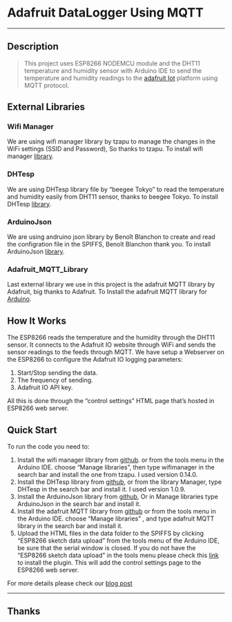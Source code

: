 # Adafruit DataLogger Using MQTT
----
## Description

> This project uses ESP8266 NODEMCU module and the DHT11 temperature and humidity sensor with Arduino IDE to send the temperature and humidity readings to the [adafruit Iot](https://io.adafruit.com) platform using MQTT protocol.

## External Libraries

### Wifi Manager
We are using wifi manager library by tzapu to manage the changes in the WiFi settings (SSID and Password), So thanks to tzapu. To install wifi manager [library](https://github.com/tzapu/WiFiManager).

### DHTesp
We are using DHTesp library file by “beegee Tokyo” to read the temperature and humidity easily from DHT11 sensor, thanks to beegee Tokyo. To install DHTesp [library](https://github.com/beegee-tokyo/DHTesp).

### ArduinoJson
We are using andruino json library by Benoît Blanchon to create and read the configration file in the SPIFFS, Benoît Blanchon thank you. To install ArduinoJson [library](https://github.com/bblanchon/ArduinoJson).

### Adafruit_MQTT_Library﻿

 Last external library we use in this project is the adafruit MQTT library by Adafruit, big thanks to Adafruit. To Install the adafruit MQTT library for [Arduino](https://github.com/adafruit/Adafruit_MQTT_Library).
 
## How It Works

The ESP8266 reads the temperature and the humidity through the DHT11 sensor. It connects to the Adafruit IO website through WiFi and sends the sensor readings to the feeds through MQTT. We have setup a Webserver on the ESP8266 to configure the Adafruit IO logging parameters:

   1. Start/Stop sending the data.
   2. The frequency of sending.
   3. Adafruit IO API key.
   
All this is done through the “control settings” HTML page that’s hosted in ESP8266 web server.

## Quick Start

To run the code you need to:

 1. Install the wifi manager library from [github](https://github.com/tzapu/WiFiManager). or from the tools menu in the Arduino IDE. choose “Manage libraries”, then type wifimanager in the search bar and install the one from tzapu. I used version 0.14.0.
 2. Install the DHTesp library from [github](https://github.com/beegee-tokyo/DHTesp), or from the library Manager, type DHTesp in the search bar and install it. I used version 1.0.9.
 3.	Install the ArduinoJson  library from [github](https://github.com/bblanchon/ArduinoJson), Or in Manage libraries type ArduinoJson in the search bar and install it.
 4.	Install the adafruit MQTT library from [github](https://github.com/adafruit/Adafruit_MQTT_Library) or from the tools menu in the Arduino IDE. choose “Manage libraries” , and type adafruit MQTT library in the search bar and install it.
 5. Upload the HTML files in the data folder to the SPIFFS by clicking “ESP8266 sketch data upload” from the tools menu of the Arduino IDE,  be sure that the serial window is closed. If you do not have the “ESP8266 sketch data upload” in the tools menu please check this [link](https://github.com/esp8266/arduino-esp8266fs-plugin) to install the plugin. This will add the control settings page to the ESP8266 web server.

For more details please check our [blog post](https://www.the-diy-life.co/2019/09/03/esp8266-and-adafruit-io/)

----
## Thanks
